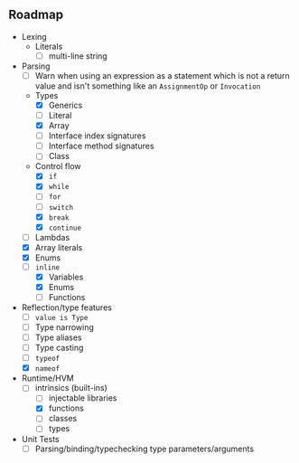 ## Roadmap
- Lexing
  - Literals
    - [ ] multi-line string
- Parsing
  - [ ] Warn when using an expression as a statement which is not a return value and isn't something like an `AssignmentOp` or `Invocation`
  - Types
    - [x] Generics
    - [ ] Literal
    - [x] Array
    - [ ] Interface index signatures
    - [ ] Interface method signatures
    - [ ] Class
  - Control flow
    - [x] `if`
    - [x] `while`
    - [ ] `for`
    - [ ] `switch`
    - [x] `break`
    - [x] `continue`
  - [ ] Lambdas
  - [x] Array literals
  - [x] Enums
  - [ ] `inline`
    - [x] Variables 
    - [x] Enums
    - [ ] Functions
- Reflection/type features
  - [ ] `value is Type` 
  - [ ] Type narrowing
  - [ ] Type aliases
  - [ ] Type casting
  - [ ] `typeof`
  - [x] `nameof`
- Runtime/HVM
  - [ ] intrinsics (built-ins)
    - [ ] injectable libraries
    - [x] functions
    - [ ] classes
    - [ ] types
- Unit Tests
  - [ ] Parsing/binding/typechecking type parameters/arguments